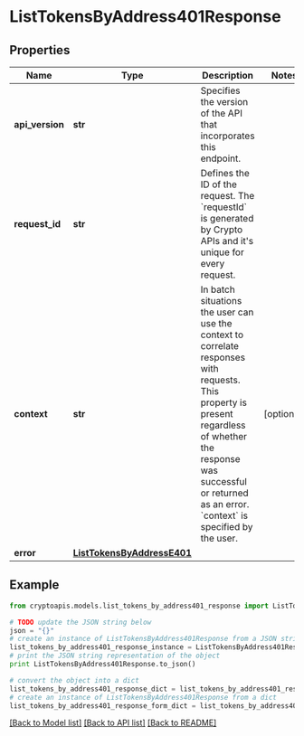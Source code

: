 # ListTokensByAddress401Response


## Properties
Name | Type | Description | Notes
------------ | ------------- | ------------- | -------------
**api_version** | **str** | Specifies the version of the API that incorporates this endpoint. | 
**request_id** | **str** | Defines the ID of the request. The &#x60;requestId&#x60; is generated by Crypto APIs and it&#39;s unique for every request. | 
**context** | **str** | In batch situations the user can use the context to correlate responses with requests. This property is present regardless of whether the response was successful or returned as an error. &#x60;context&#x60; is specified by the user. | [optional] 
**error** | [**ListTokensByAddressE401**](ListTokensByAddressE401.md) |  | 

## Example

```python
from cryptoapis.models.list_tokens_by_address401_response import ListTokensByAddress401Response

# TODO update the JSON string below
json = "{}"
# create an instance of ListTokensByAddress401Response from a JSON string
list_tokens_by_address401_response_instance = ListTokensByAddress401Response.from_json(json)
# print the JSON string representation of the object
print ListTokensByAddress401Response.to_json()

# convert the object into a dict
list_tokens_by_address401_response_dict = list_tokens_by_address401_response_instance.to_dict()
# create an instance of ListTokensByAddress401Response from a dict
list_tokens_by_address401_response_form_dict = list_tokens_by_address401_response.from_dict(list_tokens_by_address401_response_dict)
```
[[Back to Model list]](../README.md#documentation-for-models) [[Back to API list]](../README.md#documentation-for-api-endpoints) [[Back to README]](../README.md)



